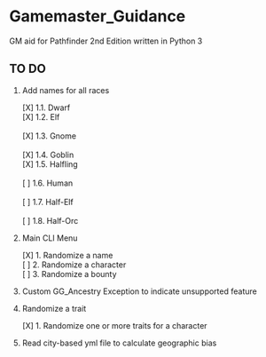 # Gamemaster_Guidance
GM aid for Pathfinder 2nd Edition written in Python 3

## TO DO
1. Add names for all races

	[X] 1.1. Dwarf<br>
	[X] 1.2. Elf<br>	
	[X] 1.3. Gnome<br>	
	[X] 1.4. Goblin<br>	
	[X] 1.5. Halfling<br>	
	[ ] 1.6. Human<br>	
	[ ] 1.7. Half-Elf<br>	
	[ ] 1.8. Half-Orc<br>

2. Main CLI Menu

	[X] 1. Randomize a name<br>
	[ ] 2. Randomize a character<br>
	[ ] 3. Randomize a bounty<br>

3. Custom GG_Ancestry Exception to indicate unsupported feature

4. Randomize a trait

	[X] 1. Randomize one or more traits for a character

5. Read city-based yml file to calculate geographic bias


